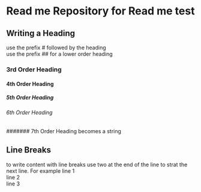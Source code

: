 # Read me Repository for Read me test

## Writing a Heading 
use the prefix # followed by the heading  
use the prefix ## for a lower order heading 
### 3rd Order Heading
#### 4th Order Heading
##### 5th Order Heading
###### 6th Order Heading
####### 7th Order Heading becomes a string

## Line Breaks 
to write content with line breaks use two <spaces> at the end of the line to strat the next line. For example
  line 1   
  line 2  
  line 3
